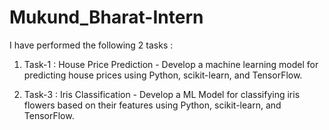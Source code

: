 # Mukund_Bharat-Intern
I have performed the following 2 tasks :

1) Task-1 : 
House Price Prediction - Develop a machine learning model for predicting house prices using Python, scikit-learn, and TensorFlow.

2) Task-3 : 
Iris Classification - Develop a ML Model for classifying iris flowers based on their features using Python, scikit-learn, and TensorFlow.
